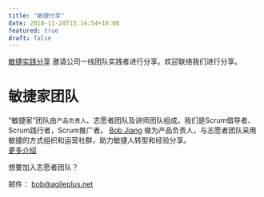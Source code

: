 ```yaml
---
title: "敏捷分享"
date: 2018-11-28T15:14:54+10:00
featured: true
draft: false
---
```


[敏捷实践分享](/agile/) 邀请公司一线团队实践者进行分享。欢迎联络我们进行分享。

# 敏捷家团队

“敏捷家”团队由`产品负责人`、志愿者团队及讲师团队组成。我们是Scrum倡导者、Scrum践行者，Scrum推广者。 [Bob Jiang](https://bobjiang.com) 做为产品负责人，与志愿者团队采用敏捷的方式组织和运营社群，助力敏捷人转型和经验分享。  
[更多介绍](/about/)

想要加入志愿者团队？

邮件： bob@agileplus.net
